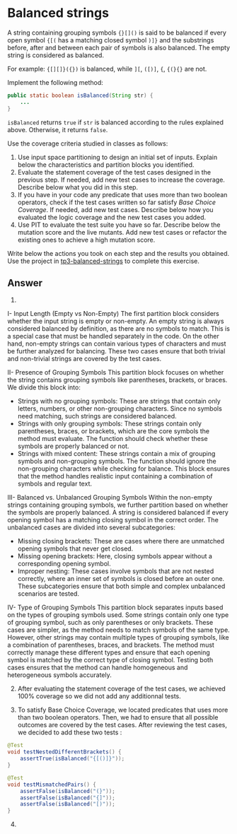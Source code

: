 # Balanced strings

A string containing grouping symbols `{}[]()` is said to be balanced if every open symbol `{[(` has a matching closed symbol `)]}` and the substrings before, after and between each pair of symbols is also balanced. The empty string is considered as balanced.

For example: `{[][]}({})` is balanced, while `][`, `([)]`, `{`, `{(}{}` are not.

Implement the following method:

```java
public static boolean isBalanced(String str) {
    ...
}
```

`isBalanced` returns `true` if `str` is balanced according to the rules explained above. Otherwise, it returns `false`.

Use the coverage criteria studied in classes as follows:

1. Use input space partitioning to design an initial set of inputs. Explain below the characteristics and partition blocks you identified.
2. Evaluate the statement coverage of the test cases designed in the previous step. If needed, add new test cases to increase the coverage. Describe below what you did in this step.
3. If you have in your code any predicate that uses more than two boolean operators, check if the test cases written so far satisfy *Base Choice Coverage*. If needed, add new test cases. Describe below how you evaluated the logic coverage and the new test cases you added.
4. Use PIT to evaluate the test suite you have so far. Describe below the mutation score and the live mutants. Add new test cases or refactor the existing ones to achieve a high mutation score.

Write below the actions you took on each step and the results you obtained.
Use the project in [tp3-balanced-strings](../code/tp3-balanced-strings) to complete this exercise.

## Answer

1. 

I- Input Length (Empty vs Non-Empty)
The first partition block considers whether the input string is empty or non-empty. An empty string is always considered balanced by definition, as there are no symbols to match. This is a special case that must be handled separately in the code. On the other hand, non-empty strings can contain various types of characters and must be further analyzed for balancing. These two cases ensure that both trivial and non-trivial strings are covered by the test cases.

II- Presence of Grouping Symbols
This partition block focuses on whether the string contains grouping symbols like parentheses, brackets, or braces. We divide this block into:

- Strings with no grouping symbols: These are strings that contain only letters, numbers, or other non-grouping characters. Since no symbols need matching, such strings are considered balanced.
- Strings with only grouping symbols: These strings contain only parentheses, braces, or brackets, which are the core symbols the method must evaluate. The function should check whether these symbols are properly balanced or not.
- Strings with mixed content: These strings contain a mix of grouping symbols and non-grouping symbols. The function should ignore the non-grouping characters while checking for balance. This block ensures that the method handles realistic input containing a combination of symbols and regular text.

III- Balanced vs. Unbalanced Grouping Symbols
Within the non-empty strings containing grouping symbols, we further partition based on whether the symbols are properly balanced. A string is considered balanced if every opening symbol has a matching closing symbol in the correct order. The unbalanced cases are divided into several subcategories:

- Missing closing brackets: These are cases where there are unmatched opening symbols that never get closed.
- Missing opening brackets: Here, closing symbols appear without a corresponding opening symbol.
- Improper nesting: These cases involve symbols that are not nested correctly, where an inner set of symbols is closed before an outer one. These subcategories ensure that both simple and complex unbalanced scenarios are tested.

IV- Type of Grouping Symbols
This partition block separates inputs based on the types of grouping symbols used. Some strings contain only one type of grouping symbol, such as only parentheses or only brackets. These cases are simpler, as the method needs to match symbols of the same type. However, other strings may contain multiple types of grouping symbols, like a combination of parentheses, braces, and brackets. The method must correctly manage these different types and ensure that each opening symbol is matched by the correct type of closing symbol. Testing both cases ensures that the method can handle homogeneous and heterogeneous symbols accurately.

2. After evaluating the statement coverage of the test cases, we achieved 100% coverage so we did not add any additionnal tests.

3. To satisfy Base Choice Coverage, we located predicates that uses more than two boolean operators. Then, we had to ensure that all possible outcomes are covered by the test cases. After reviewing the test cases, we decided to add these two tests : 

```java
@Test
void testNestedDifferentBrackets() {
    assertTrue(isBalanced("{[()]}"));
}

@Test
void testMismatchedPairs() {
    assertFalse(isBalanced("(}"));
    assertFalse(isBalanced("{]"));
    assertFalse(isBalanced("[)"));
}
```

4. 
